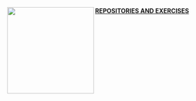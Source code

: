 
<img align="left" src="https://cdn.discordapp.com/attachments/481023998059347969/920288046073675796/WhatsApp_Image_2021-11-12_at_09.12.28-removebg-preview.png" width=200>

<body>
<a href="https://github.com/STIA1113-GROUP-C-HAIKAL"><Strong>REPOSITORIES AND EXERCISES</Strong></a>
</body>
